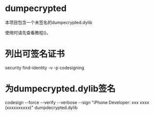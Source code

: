 # dumpecrypted
本项目包含一个未签名的dumpecrypted.dylib

使用时请先查看教程()。

# 列出可签名证书
security find-identity -v -p codesigning

# 为dumpecrypted.dylib签名
codesign --force --verify --verbose --sign "iPhone Developer: xxx xxxx (xxxxxxxxxx)" dumpdecrypted.dylib
